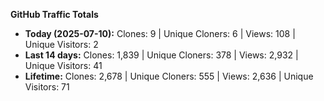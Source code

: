 
**GitHub Traffic Totals**

- **Today (2025-07-10):** Clones: 9 | Unique Cloners: 6 | Views: 108 | Unique Visitors: 2
- **Last 14 days:** Clones: 1,839 | Unique Cloners: 378 | Views: 2,932 | Unique Visitors: 41
- **Lifetime:** Clones: 2,678 | Unique Cloners: 555 | Views: 2,636 | Unique Visitors: 71
